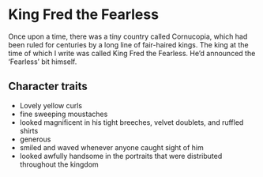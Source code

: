 # King Fred the Fearless

Once upon a time, there was a tiny country called Cornucopia, which had been ruled for centuries by a long line of fair-haired kings. The king at the time of which I write was called King Fred the Fearless. He’d announced the ‘Fearless’ bit himself.

## Character traits

* Lovely yellow curls
* fine sweeping moustaches
* looked magnificent in his tight breeches, velvet doublets, and ruffled shirts
* generous
* smiled and waved whenever anyone caught sight of him
* looked awfully handsome in the portraits that were distributed throughout the kingdom

